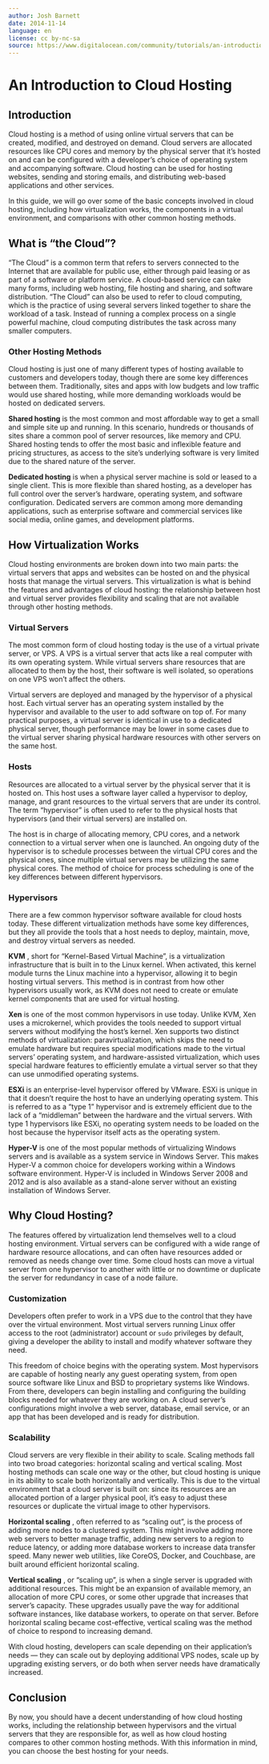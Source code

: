 ```yaml
---
author: Josh Barnett
date: 2014-11-14
language: en
license: cc by-nc-sa
source: https://www.digitalocean.com/community/tutorials/an-introduction-to-cloud-hosting
---
```


# An Introduction to Cloud Hosting

## Introduction

Cloud hosting is a method of using online virtual servers that can be created, modified, and destroyed on demand. Cloud servers are allocated resources like CPU cores and memory by the physical server that it’s hosted on and can be configured with a developer’s choice of operating system and accompanying software. Cloud hosting can be used for hosting websites, sending and storing emails, and distributing web-based applications and other services.

In this guide, we will go over some of the basic concepts involved in cloud hosting, including how virtualization works, the components in a virtual environment, and comparisons with other common hosting methods.

## What is “the Cloud”?

“The Cloud” is a common term that refers to servers connected to the Internet that are available for public use, either through paid leasing or as part of a software or platform service. A cloud-based service can take many forms, including web hosting, file hosting and sharing, and software distribution. “The Cloud” can also be used to refer to cloud computing, which is the practice of using several servers linked together to share the workload of a task. Instead of running a complex process on a single powerful machine, cloud computing distributes the task across many smaller computers.

### Other Hosting Methods

Cloud hosting is just one of many different types of hosting available to customers and developers today, though there are some key differences between them. Traditionally, sites and apps with low budgets and low traffic would use shared hosting, while more demanding workloads would be hosted on dedicated servers.

**Shared hosting** is the most common and most affordable way to get a small and simple site up and running. In this scenario, hundreds or thousands of sites share a common pool of server resources, like memory and CPU. Shared hosting tends to offer the most basic and inflexible feature and pricing structures, as access to the site’s underlying software is very limited due to the shared nature of the server.

**Dedicated hosting** is when a physical server machine is sold or leased to a single client. This is more flexible than shared hosting, as a developer has full control over the server’s hardware, operating system, and software configuration. Dedicated servers are common among more demanding applications, such as enterprise software and commercial services like social media, online games, and development platforms.

## How Virtualization Works

Cloud hosting environments are broken down into two main parts: the virtual servers that apps and websites can be hosted on and the physical hosts that manage the virtual servers. This virtualization is what is behind the features and advantages of cloud hosting: the relationship between host and virtual server provides flexibility and scaling that are not available through other hosting methods.

### Virtual Servers

The most common form of cloud hosting today is the use of a virtual private server, or VPS. A VPS is a virtual server that acts like a real computer with its own operating system. While virtual servers share resources that are allocated to them by the host, their software is well isolated, so operations on one VPS won’t affect the others.

Virtual servers are deployed and managed by the hypervisor of a physical host. Each virtual server has an operating system installed by the hypervisor and available to the user to add software on top of. For many practical purposes, a virtual server is identical in use to a dedicated physical server, though performance may be lower in some cases due to the virtual server sharing physical hardware resources with other servers on the same host.

### Hosts

Resources are allocated to a virtual server by the physical server that it is hosted on. This host uses a software layer called a hypervisor to deploy, manage, and grant resources to the virtual servers that are under its control. The term “hypervisor” is often used to refer to the physical hosts that hypervisors (and their virtual servers) are installed on.

The host is in charge of allocating memory, CPU cores, and a network connection to a virtual server when one is launched. An ongoing duty of the hypervisor is to schedule processes between the virtual CPU cores and the physical ones, since multiple virtual servers may be utilizing the same physical cores. The method of choice for process scheduling is one of the key differences between different hypervisors.

### Hypervisors

There are a few common hypervisor software available for cloud hosts today. These different virtualization methods have some key differences, but they all provide the tools that a host needs to deploy, maintain, move, and destroy virtual servers as needed.

**KVM** , short for “Kernel-Based Virtual Machine”, is a virtualization infrastructure that is built in to the Linux kernel. When activated, this kernel module turns the Linux machine into a hypervisor, allowing it to begin hosting virtual servers. This method is in contrast from how other hypervisors usually work, as KVM does not need to create or emulate kernel components that are used for virtual hosting.

**Xen** is one of the most common hypervisors in use today. Unlike KVM, Xen uses a microkernel, which provides the tools needed to support virtual servers without modifying the host’s kernel. Xen supports two distinct methods of virtualization: paravirtualization, which skips the need to emulate hardware but requires special modifications made to the virtual servers’ operating system, and hardware-assisted virtualization, which uses special hardware features to efficiently emulate a virtual server so that they can use unmodified operating systems.

**ESXi** is an enterprise-level hypervisor offered by VMware. ESXi is unique in that it doesn’t require the host to have an underlying operating system. This is referred to as a “type 1” hypervisor and is extremely efficient due to the lack of a “middleman” between the hardware and the virtual servers. With type 1 hypervisors like ESXi, no operating system needs to be loaded on the host because the hypervisor itself acts as the operating system.

**Hyper-V** is one of the most popular methods of virtualizing Windows servers and is available as a system service in Windows Server. This makes Hyper-V a common choice for developers working within a Windows software environment. Hyper-V is included in Windows Server 2008 and 2012 and is also available as a stand-alone server without an existing installation of Windows Server.

## Why Cloud Hosting?

The features offered by virtualization lend themselves well to a cloud hosting environment. Virtual servers can be configured with a wide range of hardware resource allocations, and can often have resources added or removed as needs change over time. Some cloud hosts can move a virtual server from one hypervisor to another with little or no downtime or duplicate the server for redundancy in case of a node failure.

### Customization

Developers often prefer to work in a VPS due to the control that they have over the virtual environment. Most virtual servers running Linux offer access to the root (administrator) account or `sudo` privileges by default, giving a developer the ability to install and modify whatever software they need.

This freedom of choice begins with the operating system. Most hypervisors are capable of hosting nearly any guest operating system, from open source software like Linux and BSD to proprietary systems like Windows. From there, developers can begin installing and configuring the building blocks needed for whatever they are working on. A cloud server’s configurations might involve a web server, database, email service, or an app that has been developed and is ready for distribution.

### Scalability

Cloud servers are very flexible in their ability to scale. Scaling methods fall into two broad categories: horizontal scaling and vertical scaling. Most hosting methods can scale one way or the other, but cloud hosting is unique in its ability to scale both horizontally and vertically. This is due to the virtual environment that a cloud server is built on: since its resources are an allocated portion of a larger physical pool, it’s easy to adjust these resources or duplicate the virtual image to other hypervisors.

**Horizontal scaling** , often referred to as “scaling out”, is the process of adding more nodes to a clustered system. This might involve adding more web servers to better manage traffic, adding new servers to a region to reduce latency, or adding more database workers to increase data transfer speed. Many newer web utilities, like CoreOS, Docker, and Couchbase, are built around efficient horizontal scaling.

**Vertical scaling** , or “scaling up”, is when a single server is upgraded with additional resources. This might be an expansion of available memory, an allocation of more CPU cores, or some other upgrade that increases that server’s capacity. These upgrades usually pave the way for additional software instances, like database workers, to operate on that server. Before horizontal scaling became cost-effective, vertical scaling was the method of choice to respond to increasing demand.

With cloud hosting, developers can scale depending on their application’s needs — they can scale out by deploying additional VPS nodes, scale up by upgrading existing servers, or do both when server needs have dramatically increased.

## Conclusion

By now, you should have a decent understanding of how cloud hosting works, including the relationship between hypervisors and the virtual servers that they are responsible for, as well as how cloud hosting compares to other common hosting methods. With this information in mind, you can choose the best hosting for your needs.
